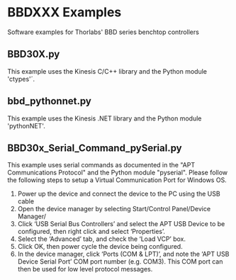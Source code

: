 # BBDXXX Examples
Software examples for Thorlabs' BBD series benchtop controllers

## BBD30X.py
This example uses the Kinesis C/C++ library and the Python module 'ctypes'´.

## bbd_pythonnet.py
This example uses the Kinesis .NET library and the Python module 'pythonNET'.


## BBD30x_Serial_Command_pySerial.py

This example uses serial commands as documented in the "APT Communications Protocol" and the Python module "pyserial". Please follow the following steps to setup a Virtual Communication Port for Windows OS. 
1. Power up the device and connect the device to the PC using the USB cable
2. Open the device manager by selecting Start/Control Panel/Device Manager/
3. Click ‘USB Serial Bus Controllers’ and select the APT USB Device to be configured, then right click and select ‘Properties’.
4. Select the ‘Advanced’ tab, and check the ‘Load VCP’ box.
5. Click OK, then power cycle the device being configured.
6. In the device manager, click ‘Ports (COM & LPT)’, and note the ‘APT USB Device Serial Port’ COM port number (e.g. COM3). This COM port can then be used for low level protocol messages.

